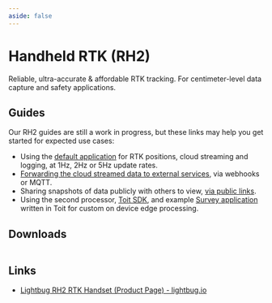 ```yaml
---
aside: false
---
```


<script setup>
import DownloadFile from '../../../components/DownloadFile.vue'
import DownloadSpecFile from '../../../components/DownloadSpecFile.vue'
import { useDeviceSpec } from '../../../composables/useDeviceSpec.js'
import spec from '../../../public/device-specs/rtk/v2.yaml?raw'
import loadSpec from '../../../utils/loadSpec'

const specs = loadSpec(spec)
const { getPdfData } = useDeviceSpec(specs, {})
</script>

# Handheld RTK (RH2)

Reliable, ultra-accurate & affordable RTK tracking. For centimeter-level data capture and safety applications.

## Guides

Our RH2 guides are still a work in progress, but these links may help you get started for expected use cases:

- Using the [default application](/devices/rtk/handheld/application) for RTK positions, cloud streaming and logging, at 1Hz, 2Hz or 5Hz update rates.
- [Forwarding the cloud streamed data to external services](/apps/admin/devices/forwarding), via webhooks or MQTT.
- Sharing snapshots of data publicly with others to view, [via public links](/apps/chasm/share/).
- Using the second processor, [Toit SDK](/devices/api/sdks/toit/), and example  [Survey application](/devices/api/sdks/toit/applications/survey/) written in Toit for custom on device edge processing.

## Downloads

<div style="display: flex; gap: 16px; flex-wrap: wrap;">
<DownloadFile
    v-if="specs?.product?.booklet"
    :url="specs.product.booklet"
    :previewImage="specs.product.booklet_preview"
    label="Promotional Brochure"
/>
<DownloadSpecFile
    :get-pdf-data="getPdfData"
    preview-image="https://upload.r2.lb.chasm.cloud/2025/10/chrome_c9GfH7UCoY.png"
    label="Technical Specification"
/>
</div>

## Links

- [Lightbug RH2 RTK Handset (Product Page) - lightbug.io](https://lightbug.io/product/rtk-high-accuracy/lb-dev-rh2/)
